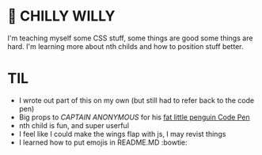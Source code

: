 # :penguin: CHILLY WILLY

I'm teaching myself some CSS stuff, some things are good some things are hard.  I'm learning more about nth childs and how to position stuff better.

# TIL
* I wrote out part of this on my own (but still had to refer back to the code pen)
* Big props to _CAPTAIN ANONYMOUS_ for his [fat little penguin Code Pen](http://codepen.io/anon/pen/Nprgez)
* nth child is fun, and super userful
* I feel like I could make the wings flap with js, I may revist things
* I learned how to put emojis in README.MD :bowtie:
